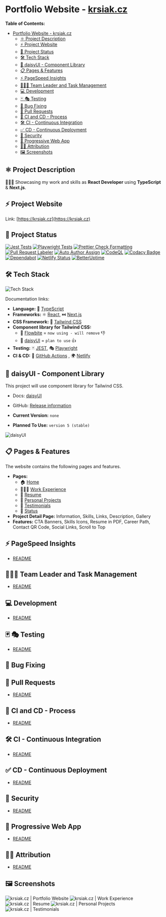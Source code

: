 # Portfolio Website - [krsiak.cz](https://krsiak.cz)

**Table of Contents:**

- [Portfolio Website - krsiak.cz](#portfolio-website---krsiakcz)
  - [⚛️ Project Description](#️-project-description)
  - [⚡ Project Website](#-project-website)
  - [🚦 Project Status](#-project-status)
  - [🛠️ Tech Stack](#️-tech-stack)
  - [🌼 daisyUI - Component Library](#-daisyui---component-library)
  - [📋 Pages \& Features](#-pages--features)
  - [⚡ PageSpeed Insights](#-pagespeed-insights)
  - [👨🏻‍💼 Team Leader and Task Management](#-team-leader-and-task-management)
  - [💻 Development](#-development)
  - [🃏 🎭 Testing](#--testing)
  - [🐛 Bug Fixing](#-bug-fixing)
  - [🔀 Pull Requests](#-pull-requests)
  - [🚀 CI and CD - Process](#-ci-and-cd---process)
  - [🛠️ CI - Continuous Integration](#️-ci---continuous-integration)
  - [✅ CD - Continuous Deployment](#-cd---continuous-deployment)
  - [🚨 Security](#-security)
  - [📱 Progressive Web App](#-progressive-web-app)
  - [🙇‍♂️ Attribution](#️-attribution)
  - [🖼️ Screenshots](#️-screenshots)

## ⚛️ Project Description

👨🏻‍💻 Showcasing my work and skills as **React Developer** using **TypeScript** & **Next.js**.

## ⚡ Project Website

Link: [https://krsiak.cz](https://krsiak.cz)

## 🚦 Project Status

[![Jest Tests](https://github.com/krsiakdaniel/portfolio-website-krsiak-cz/actions/workflows/jest.yml/badge.svg)](https://github.com/krsiakdaniel/portfolio-website-krsiak-cz/actions/workflows/jest.yml) [![Playwright Tests](https://github.com/krsiakdaniel/portfolio-website-krsiak-cz/actions/workflows/playwright.yml/badge.svg)](https://github.com/krsiakdaniel/portfolio-website-krsiak-cz/actions/workflows/playwright.yml) [![Prettier Check Formatting](https://github.com/krsiakdaniel/portfolio-website-krsiak-cz/actions/workflows/prettier-check-formatting.yml/badge.svg)](https://github.com/krsiakdaniel/portfolio-website-krsiak-cz/actions/workflows/prettier-check-formatting.yml) [![Pull Request Labeler](https://github.com/krsiakdaniel/portfolio-website-krsiak-cz/actions/workflows/labeler.yml/badge.svg)](https://github.com/krsiakdaniel/portfolio-website-krsiak-cz/actions/workflows/labeler.yml) [![Auto Author Assign](https://github.com/krsiakdaniel/portfolio-website-krsiak-cz/actions/workflows/auto-author-assign.yml/badge.svg)](https://github.com/krsiakdaniel/portfolio-website-krsiak-cz/actions/workflows/auto-author-assign.yml) [![CodeQL](https://github.com/krsiakdaniel/portfolio-website-krsiak-cz/actions/workflows/github-code-scanning/codeql/badge.svg)](https://github.com/krsiakdaniel/portfolio-website-krsiak-cz/actions/workflows/github-code-scanning/codeql) [![Codacy Badge](https://app.codacy.com/project/badge/Grade/eaa72f9b0a7242ae9179b0dfdd58faf5)](https://app.codacy.com/gh/krsiakdaniel/portfolio-website-krsiak-cz/dashboard?utm_source=gh&utm_medium=referral&utm_content=&utm_campaign=Badge_grade) [![Dependabot](https://img.shields.io/badge/Dependabot-Enabled-green)](https://github.com/krsiakdaniel/portfolio-website-krsiak-cz/security/dependabot) [![Netlify Status](https://api.netlify.com/api/v1/badges/eb322254-0169-4941-9416-3806b0bd5be6/deploy-status)](https://app.netlify.com/sites/portfolio-website-krsiak-cz/deploys) [![BetterUptime](https://betteruptime.com/status-badges/v1/monitor/8z9z.svg)](https://betteruptime.com/?utm_source=status_badge)

## 🛠️ Tech Stack

![Tech Stack](/readme-images/main-readme/technologies-and-tools.webp)

Documentation links:

- **Language:** 📝 [TypeScript](https://www.typescriptlang.org/)
- **Frameworks:** ⚛️ [React](https://react.dev/), ⏭️ [Next.js](https://nextjs.org/)
- **CSS Framework:** 🎨 [Tailwind CSS](https://tailwindcss.com/)
- **Component library for Tailwind CSS:**
  - 🌊 [Flowbite](https://flowbite.com/) = `now using - will remove` 👎
  - 🌼 [daisyUI](https://daisyui.com/) = `plan to use` 👍
- **Testing:** 🃏 [JEST](https://jestjs.io/), 🎭 [Playwright](https://playwright.dev/)
- **CI & CD:** 🚀 [GitHub Actions](https://github.com/krsiakdaniel/portfolio-website-krsiak-cz/actions) , 🌍 [Netlify](https://www.netlify.com/)

## 🌼 daisyUI - Component Library

This project will use component library for Tailwind CSS.

- Docs: [daisyUI](https://daisyui.com/)
- GitHub: [Release information](https://github.com/saadeghi/daisyui/releases)

- **Current Version:** `none`
- **Planned To Use:** `version 5 (stable)`

![daisyUI](/readme-images/main-readme/smiling-face-with-sunglasses-animated-80x80.webp)

## 📋 Pages & Features

The website contains the following pages and features.

- **Pages:**
  - 🏠 [Home](https://krsiak.cz/)
  - 👨🏻‍💻 [Work Experience](https://krsiak.cz/work-experience)
  - 📝 [Resume](https://krsiak.cz/resume)
  - 🚀 [Personal Projects](https://krsiak.cz/personal-projects)
  - 💬 [Testimonials](https://krsiak.cz/testimonials)
  - 🚦 [Status](https://krsiak.cz/status)
- **Project Detail Page:** Information, Skills, Links, Description, Gallery
- **Features:** CTA Banners, Skills Icons, Resume in PDF, Career Path, Contact QR Code, Social Links, Scroll to Top

## ⚡ PageSpeed Insights

- [README](README-page-speed-insights.md)

## 👨🏻‍💼 Team Leader and Task Management

- [README](README-team-leader-task-management.md)

## 💻 Development

- [README](README-development.md)

## 🃏 🎭 Testing

- [README](README-testing.md)

## 🐛 Bug Fixing

## 🔀 Pull Requests

- [README](README-development-pull-requests.md)

## 🚀 CI and CD - Process

- [README](README-ci-cd-process.md)

## 🛠️ CI - Continuous Integration

- [README](README-continuous-integration.md)

## ✅ CD - Continuous Deployment

- [README](README-continuous-deployment.md)

## 🚨 Security

- [README](README-security.md)

## 📱 Progressive Web App

- [README](README-progressive-web-app.md)

## 🙇‍♂️ Attribution

- [README](README-attribution.md)

## 🖼️ Screenshots

![krsiak.cz | Portfolio Website](/readme-images/main-readme/krsiak/krsiak-1-light.webp)
![krsiak.cz | Work Experience](/readme-images/main-readme/krsiak/krsiak-2-light.webp)
![krsiak.cz | Resume](/readme-images/main-readme/krsiak/krsiak-3-light.webp)
![krsiak.cz | Personal Projects](/readme-images/main-readme/krsiak/krsiak-4-light.webp)
![krsiak.cz | Testimonials](/readme-images/main-readme/krsiak/krsiak-5-light.webp)
